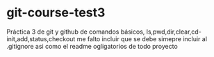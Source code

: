 # git-course-test3
Práctica 3  de git y github de comandos básicos, ls,pwd,dir,clear,cd-init,add,status,checkout
me falto incluir que se debe simepre incluir al .gitignore asi como el readme ogligatorios de todo proyecto
